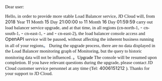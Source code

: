 <p style="text-align:left;text-autospace:none"><span style="font-size:15px;font-family:宋体">Dear user:</span>
</p>
<p><span style="font-size:15px;font-family:宋体">Hello, in order to provide more stable Load Balancer service, JD Cloud will, from</span>
<span style="font-size:15px">2018</span>
<span style="font-size:15px;font-family:宋体">Year</span>
<span style="font-size:15px">11</span>
<span style="font-size:15px;font-family:宋体">Month</span>
<span style="font-size:15px">15</span>
<span style="font-size:15px;font-family:宋体">Day</span>
<span style="font-size:15px">21:00:00</span>
<span style="font-size:15px;font-family:宋体">to</span>
<span style="font-size:15px">11</span>
<span style="font-size:15px;font-family:宋体">Month</span>
<span style="font-size:15px">16</span>
<span style="font-size:15px;font-family:宋体">Day</span>
<span style="font-size:15px">01:59:59</span>
<span style="font-size:15px;font-family:宋体">carry out <span style=”color:black”>load balancer</span>
service upgrade, and at that time, in all regions (cn-north-1,</span>
<span style="font-size:15px">-</span>
<span style="font-size:15px;font-family: 宋体">cn-south-1,</span>
<span style="font-size:15px">-</span>
<span style="font-size:15px;font-family:宋体">cn-east-1,</span>
<span style="font-size:15px">-</span>
<span style="font-size:15px;font-family:宋体">and</span>
<span style="font-size:15px">-</span>
<span style="font-size:15px;font-family:宋体">cn-east-2), the load balancer console access and</span>
<span style="font-size:15px">OpenAPI</span>
<span style="font-size:15px;font-family:宋体">service will be paused, without affecting the inherent business running in all of your regions<span style="color:#1F497D">。</span>
During the upgrade process, there are no data displayed in the Load Balancer monitoring graph of Monitoring, but</span>
<span style="font-family:宋体">the query to historic monitoring data will not be influenced.</span>
<span style="font-size:15px;font-family:宋体">。<span style="color:black">Upgrade</span>
The console will be resumed upon completion. If you have relevant questions during the upgrade, please contact JD Cloud customer service personnel at any time (Tel:</span>
<span style="font-size:15px">4006151212</span>
<span style="font-size: 15px;font-family:宋体">). Thanks for your support to JD Cloud.</span>
</p>
<p><br/></p>

